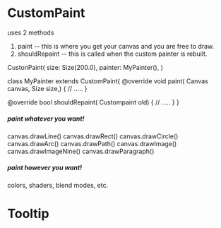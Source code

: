# CustomPaint
uses 2 methods 
1. paint -- this is where you get your canvas and you are free to draw.
2. shouldRepaint -- this is called when the custom painter is rebuilt.

CustonPaint(
    size: Size(200.0),
    painter: MyPainter(),
)

class MyPainter extends CustomPaint{
    @override
    void paint( Canvas canvas, Size size,) {
        // .....
    }

 @override
    bool shouldRepaint( Custompaint old) {
        // .....
    }
}

##### paint whatever you want!
canvas.drawLine() 
canvas.drawRect() 
canvas.drawCircle() 
canvas.drawArc() 
canvas.drawPath() 
canvas.drawImage() 
canvas.drawImageNine() 
canvas.drawParagraph() 

##### paint however you want!
colors, shaders, blend modes, etc.

# Tooltip
